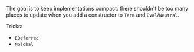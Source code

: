 The goal is to keep implementations compact: there shouldn't be too many places to update when you add a constructor to `Term` and `Eval`/`Neutral`.

Tricks:

- `EDeferred`
- `NGlobal`
